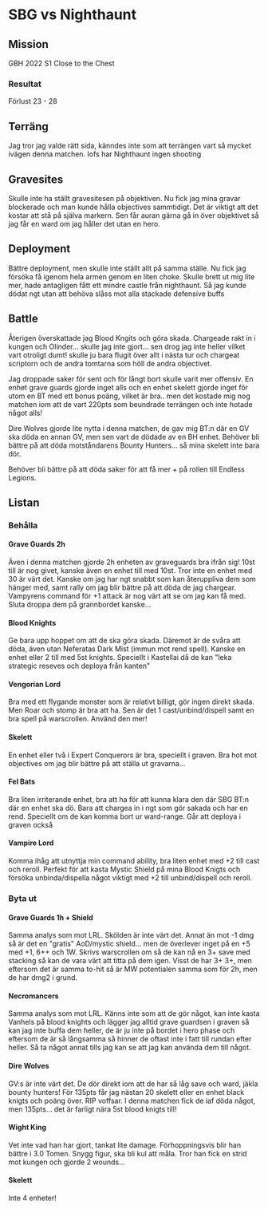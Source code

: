 # SBG vs Nighthaunt

## Mission

GBH 2022 S1
Close to the Chest

### Resultat
Förlust
23 - 28

## Terräng

Jag tror jag valde rätt sida, känndes inte som att terrängen vart så mycket ivägen denna matchen. Iofs har Nighthaunt ingen shooting

## Gravesites

Skulle inte ha ställt gravesitesen på objektiven. Nu fick jag mina gravar blockerade och man kunde hålla objectives sammtidigt. Det är viktigt att det kostar att stå på själva markern. Sen får auran gärna gå in över objektivet så jag får en ward om jag håller det utan en hero.

## Deployment

Bättre deployment, men skulle inte ställt allt på samma ställe. Nu fick jag försöka få igenom hela armen genom en liten choke. Skulle brett ut mig lite mer, hade antagligen fått ett mindre castle från nighthaunt. Så jag kunde dödat ngt utan att behöva slåss mot alla stackade defensive buffs


## Battle

Återigen överskattade jag Blood Kngits och göra skada. Chargeade rakt in i kungen och Olinder... skulle jag inte gjort... sen drog jag inte heller vilket vart otroligt dumt! skulle ju bara flugit över allt i nästa tur och chargeat scriptorn och de andra tomtarna som höll de andra objectivet. 

Jag droppade saker för sent och för långt bort skulle varit mer offensiv. En enhet grave guards  gjorde inget alls och en enhet skelett gjorde inget för utom en BT med ett bonus poäng, vilket är bra.. men det kostade mig nog matchen iom att de vart 220pts som beundrade terrängen och inte hotade något alls!

Dire Wolves gjorde lite nytta i denna matchen, de gav mig BT:n där en GV ska döda en annan GV, men sen vart de dödade av en BH enhet. Behöver bli bättre på att döda motståndarens Bounty Hunters... så mina skelett inte bara dör.

Behöver bli bättre på att döda saker för att få mer + på rollen till Endless Legions.

## Listan

### Behålla

#### Grave Guards 2h
Även i denna matchen gjorde 2h enheten av graveguards bra ifrån sig! 10st till är nog givet, kanske även en enhet till med 10st. Tror inte en enhet med 30 är värt det. Kanske om jag har ngt snabbt som kan återuppliva dem som hänger med, samt rally om jag blir bättre på att döda de jag chargear. Vampyrens command för +1 attack är nog värt att se om jag kan få med. Sluta droppa dem på grannbordet kanske...


#### Blood Knights
Ge bara upp hoppet om att de ska göra skada. Däremot är de svåra att döda, även utan Neferatas Dark Mist (immun mot rend spell). Kanske en enhet eller 2 till med 5st knights. Speciellt i Kastellai då de kan "leka strategic reseves och deploya från kanten"


#### Vengorian Lord
Bra med ett flygande monster som är relativt billigt, gör ingen direkt skada. Men Roar och stomp är bra att ha. Sen är det 1 cast/unbind/dispell
samt en bra spell på warscrollen. Använd den mer!

#### Skelett
En  enhet eller två i Expert Conquerors är bra, speciellt i graven. Bra hot mot objectives om jag blir bättre på att ställa ut gravarna...

#### Fel Bats
Bra liten irriterande enhet, bra att ha för att kunna klara den där SBG BT:n där en enhet ska dö. Bara att chargea in i ngt som gör sakada och har en rend. Speciellt om de kan komma bort ur ward-range. Går att deploya i graven också

#### Vampire Lord
Komma ihåg att utnyttja min command ability, bra liten enhet med +2 till cast och reroll. Perfekt för att kasta Mystic Shield på mina Blood Knigts och försöka unbinda/dispella något viktigt med +2 till unbind/dispell och reroll.


### Byta ut

#### Grave Guards 1h + Shield
Samma analys som mot LRL. Skölden är inte värt det. Annat än mot -1 dmg så är det en "gratis" AoD/mystic shield... men de överlever inget på en +5 med +1, 6++ och 1W. Skrivs warscrollen om så de kan nå en 3+ save med stacking så kan de vara värt att titta på dem igen. Visst de har 3+ 3+, men eftersom det är samma to-hit så är MW potentialen samma som för 2h, men de har dmg2 i grund.

#### Necromancers
Samma analys som mot LRL. Känns inte som att de gör något, kan inte kasta Vanhels på blood knights och lägger jag alltid grave guardsen i graven så kan jag inte buffa dem heller, de är ju inte på bordet i hero phase och eftersom de är så långsamma så hinner de oftast inte i fatt till rundan efter heller. Så ta något annat tills jag kan se att jag kan använda dem till något.

#### Dire Wolves
GV:s är inte värt det. De dör direkt iom att de har så låg save och ward, jäkla bounty hunters! För 135pts får jag nästan 20 skelett eller en enhet black knigts och poäng över. RIP voffsar. I denna matchen fick de iaf döda något, men 135pts... det är farligt nära 5st blood knigts till!

#### Wight King
Vet inte vad han har gjort, tankat lite damage. Förhoppningsvis blir han bättre i 3.0 Tomen. Snygg figur, ska bli kul att måla. Tror han fick en strid mot kungen och gjorde 2 wounds...

#### Skelett
Inte 4 enheter!